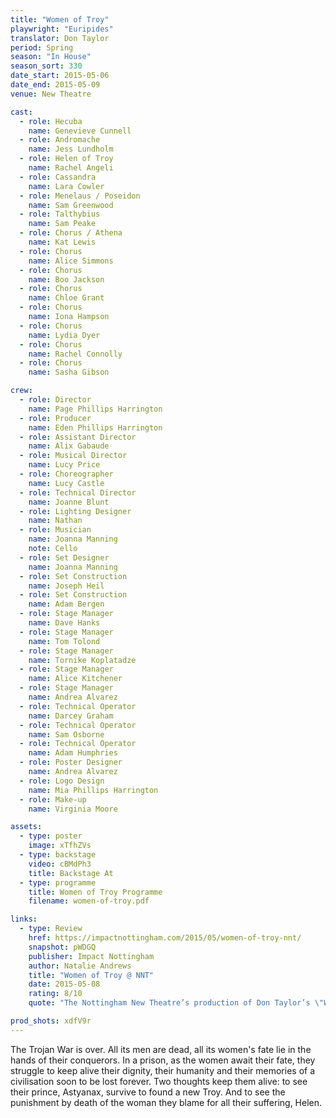 ```yaml
---
title: "Women of Troy"
playwright: "Euripides"
translator: Don Taylor
period: Spring
season: "In House"
season_sort: 330
date_start: 2015-05-06
date_end: 2015-05-09
venue: New Theatre

cast:
  - role: Hecuba
    name: Genevieve Cunnell
  - role: Andromache
    name: Jess Lundholm
  - role: Helen of Troy
    name: Rachel Angeli
  - role: Cassandra
    name: Lara Cowler
  - role: Menelaus / Poseidon
    name: Sam Greenwood
  - role: Talthybius
    name: Sam Peake
  - role: Chorus / Athena
    name: Kat Lewis
  - role: Chorus
    name: Alice Simmons
  - role: Chorus
    name: Boo Jackson
  - role: Chorus
    name: Chloe Grant
  - role: Chorus
    name: Iona Hampson
  - role: Chorus
    name: Lydia Dyer
  - role: Chorus
    name: Rachel Connolly
  - role: Chorus
    name: Sasha Gibson

crew:
  - role: Director
    name: Page Phillips Harrington
  - role: Producer
    name: Eden Phillips Harrington
  - role: Assistant Director
    name: Alix Gabaude
  - role: Musical Director
    name: Lucy Price
  - role: Choreographer
    name: Lucy Castle
  - role: Technical Director
    name: Joanne Blunt
  - role: Lighting Designer
    name: Nathan
  - role: Musician
    name: Joanna Manning
    note: Cello
  - role: Set Designer
    name: Joanna Manning
  - role: Set Construction
    name: Joseph Heil
  - role: Set Construction
    name: Adam Bergen
  - role: Stage Manager
    name: Dave Hanks
  - role: Stage Manager
    name: Tom Tolond
  - role: Stage Manager
    name: Tornike Koplatadze
  - role: Stage Manager
    name: Alice Kitchener
  - role: Stage Manager
    name: Andrea Alvarez
  - role: Technical Operator
    name: Darcey Graham
  - role: Technical Operator
    name: Sam Osborne
  - role: Technical Operator
    name: Adam Humphries
  - role: Poster Designer
    name: Andrea Alvarez
  - role: Logo Design
    name: Mia Phillips Harrington
  - role: Make-up
    name: Virginia Moore

assets:
  - type: poster
    image: xTfhZVs
  - type: backstage
    video: cBMdPh3
    title: Backstage At
  - type: programme
    title: Women of Troy Programme
    filename: women-of-troy.pdf

links:
  - type: Review
    href: https://impactnottingham.com/2015/05/women-of-troy-nnt/
    snapshot: pWDGQ
    publisher: Impact Nottingham
    author: Natalie Andrews
    title: "Women of Troy @ NNT"
    date: 2015-05-08
    rating: 8/10
    quote: "The Nottingham New Theatre’s production of Don Taylor’s \"Women of Troy\" was engaging and thought-provoking"

prod_shots: xdfV9r
---
```


The Trojan War is over. All its men are dead, all its women's fate lie in the hands of their conquerors. In a prison, as the women await their fate, they struggle to keep alive their dignity, their humanity and their memories of a civilisation soon to be lost forever. Two thoughts keep them alive: to see their prince, Astyanax, survive to found a new Troy. And to see the punishment by death of the woman they blame for all their suffering, Helen.
